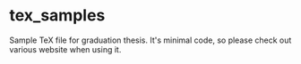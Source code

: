 # tex_samples

Sample TeX file for graduation thesis.
It's minimal code, so please check out various website when using it.
